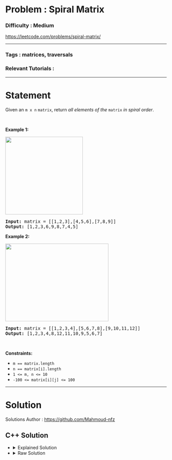 # Problem : Spiral Matrix

### Difficulty : **Medium**

https://leetcode.com/problems/spiral-matrix/

---

### Tags : **matrices, traversals**

### Relevant Tutorials :



---

# Statement

<p>Given an <code>m x n</code> <code>matrix</code>, return <em>all elements of the</em> <code>matrix</code> <em>in spiral order</em>.</p>

<p>&nbsp;</p>
<p><strong class="example">Example 1:</strong></p>
<img alt="" src="https://assets.leetcode.com/uploads/2020/11/13/spiral1.jpg" style="width: 242px; height: 242px;">
<pre><strong>Input:</strong> matrix = [[1,2,3],[4,5,6],[7,8,9]]
<strong>Output:</strong> [1,2,3,6,9,8,7,4,5]
</pre>

<p><strong class="example">Example 2:</strong></p>
<img alt="" src="https://assets.leetcode.com/uploads/2020/11/13/spiral.jpg" style="width: 322px; height: 242px;">
<pre><strong>Input:</strong> matrix = [[1,2,3,4],[5,6,7,8],[9,10,11,12]]
<strong>Output:</strong> [1,2,3,4,8,12,11,10,9,5,6,7]
</pre>

<p>&nbsp;</p>
<p><strong>Constraints:</strong></p>

<ul>
	<li><code>m == matrix.length</code></li>
	<li><code>n == matrix[i].length</code></li>
	<li><code>1 &lt;= m, n &lt;= 10</code></li>
	<li><code>-100 &lt;= matrix[i][j] &lt;= 100</code></li>
</ul>


---

# Solution 

Solutions Author : https://github.com/Mahmoud-nfz

## C++ Solution

<ul>
<li>

<details>
    <summary>Explained Solution</summary>

```cpp
class Solution {
public:
    vector<int> spiralOrder(vector<vector<int>>& matrix) {
        vector<int> ans; // Initialize a vector to store the elements in spiral order
        int n = matrix.size(); // Get the number of rows in the matrix
        int m = matrix[0].size(); // Get the number of columns in the matrix
        int remToVisit = n * m; // Initialize the count of remaining elements to visit
        int i = 0, j = 0; // Initialize the current position (i, j) to (0, 0)

        int di[4] = {0, 1, 0, -1}; // Directional increments for rows
        int dj[4] = {1, 0, -1, 0}; // Directional increments for columns

        // Borders are (left to right, then down, then left, then up)
        int borderi[4] = {0, 0, n, n}; // Borders for rows
        int borderj[4] = {0, m, m, -1}; // Borders for columns

        int curr = 0; // Initialize the current direction as right
        ans.push_back(matrix[0][0]); // Add the first element to the result
        remToVisit--;

        // Loop until all elements have been visited
        while (1) {
            int previ = i, prevj = j;

            if (curr % 2 == 0) {
                // Move horizontally while within the current border
                while (j + dj[curr] != borderj[(curr + 1) % 4]) {
                    j += dj[curr];
                    ans.push_back(matrix[i][j]);
                    remToVisit--;
                }
                borderj[(curr + 1) % 4] = j;
            } else if (curr % 2 == 1) {
                // Move vertically while within the current border
                while (i + di[curr] != borderi[(curr + 1) % 4]) {
                    i += di[curr];
                    ans.push_back(matrix[i][j]);
                    remToVisit--;
                }
                borderi[(curr + 1) % 4] = i;
            }

            curr = (curr + 1) % 4; // Update the current direction (right, down, left, up)

            if (!remToVisit)
                break; // If all elements have been visited, exit the loop
        }

        return ans; // Return the elements in spiral order
    }
};

```
</details>
</li>

<li>
<details>
    <summary>Raw Solution</summary>

```cpp
class Solution {
public:
    vector<int> spiralOrder(vector<vector<int>>& matrix) {
        vector<int> ans; 
        int n = matrix.size(); 
        int m = matrix[0].size(); 
        int remToVisit = n * m; 
        int i = 0, j = 0; 
        int di[4] = {0, 1, 0, -1}; 
        int dj[4] = {1, 0, -1, 0}; 
        int borderi[4] = {0, 0, n, n}; 
        int borderj[4] = {0, m, m, -1}; 
        int curr = 0; 
        ans.push_back(matrix[0][0]); 
        remToVisit--;
        while (1) {
            int previ = i, prevj = j;
            if (curr % 2 == 0) {
                while (j + dj[curr] != borderj[(curr + 1) % 4]) {
                    j += dj[curr];
                    ans.push_back(matrix[i][j]);
                    remToVisit--;
                }
                borderj[(curr + 1) % 4] = j;
            } else if (curr % 2 == 1) {
                while (i + di[curr] != borderi[(curr + 1) % 4]) {
                    i += di[curr];
                    ans.push_back(matrix[i][j]);
                    remToVisit--;
                }
                borderi[(curr + 1) % 4] = i;
            }
            curr = (curr + 1) % 4; 
            if (!remToVisit)
                break; 
        }
        return ans; 
    }
};
```
</details>
</li>
</ul>
